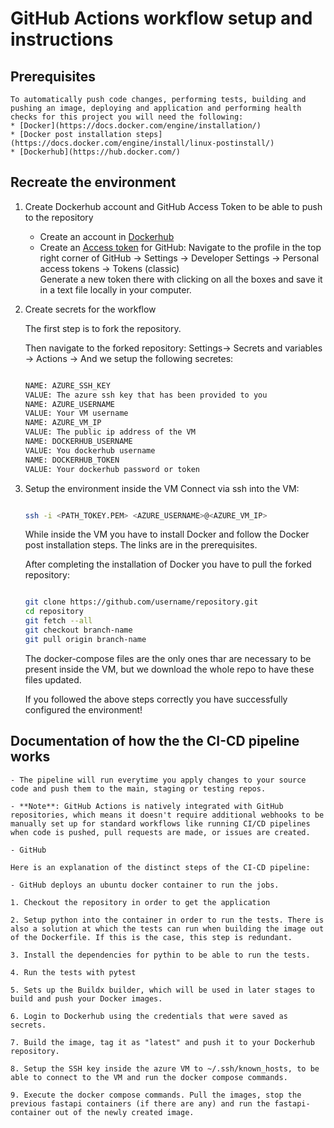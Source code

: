 # GitHub Actions workflow setup and instructions

## Prerequisites
    To automatically push code changes, performing tests, building and pushing an image, deploying and application and performing health checks for this project you will need the following:
    * [Docker](https://docs.docker.com/engine/installation/)
    * [Docker post installation steps](https://docs.docker.com/engine/install/linux-postinstall/)
    * [Dockerhub](https://hub.docker.com/)


## Recreate the environment

1. Create Dockerhub account and GitHub Access Token to be able to push to the repository
    - Create an account in [Dockerhub](https://hub.docker.com/)
    - Create an [Access token](https://github.com/settings/tokens) for GitHub:
    Navigate to the profile in the top right corner of GitHub -> Settings -> Developer Settings -> Personal access tokens -> Tokens (classic)  
    Generate a new token there with clicking on all the boxes and save it in a text file locally in your computer.

2. Create secrets for the workflow

    The first step is to fork the repository.

    Then navigate to the forked repository: Settings-> Secrets and variables -> Actions -> And we setup the following secretes:

    ```bash

    NAME: AZURE_SSH_KEY
    VALUE: The azure ssh key that has been provided to you
    NAME: AZURE_USERNAME
    VALUE: Your VM username
    NAME: AZURE_VM_IP
    VALUE: The public ip address of the VM
    NAME: DOCKERHUB_USERNAME
    VALUE: You dockerhub username
    NAME: DOCKERHUB_TOKEN
    VALUE: Your dockerhub password or token

    ```

3. Setup the environment inside the VM
    Connect via ssh into the VM:
    ```bash

    ssh -i <PATH_TOKEY.PEM> <AZURE_USERNAME>@<AZURE_VM_IP>
    
    ```
    While inside the VM you have to install Docker and follow the Docker post installation steps. The links are in the prerequisites.  

    After completing the installation of Docker you have to pull the forked repository:
    ```bash

    git clone https://github.com/username/repository.git
    cd repository
    git fetch --all
    git checkout branch-name
    git pull origin branch-name

    ```
    The docker-compose files are the only ones thar are necessary to be present inside the VM, but we download the whole repo to have these files updated.

    If you followed the above steps correctly you have successfully configured the environment!

## Documentation of how the the CI-CD pipeline works
    - The pipeline will run everytime you apply changes to your source code and push them to the main, staging or testing repos.  
    
    - **Note**: GitHub Actions is natively integrated with GitHub repositories, which means it doesn't require additional webhooks to be manually set up for standard workflows like running CI/CD pipelines when code is pushed, pull requests are made, or issues are created.

    - GitHub
    
    Here is an explanation of the distinct steps of the CI-CD pipeline:

    - GitHub deploys an ubuntu docker container to run the jobs.

    1. Checkout the repository in order to get the application

    2. Setup python into the container in order to run the tests. There is also a solution at which the tests can run when building the image out of the Dockerfile. If this is the case, this step is redundant.

    3. Install the dependencies for pythin to be able to run the tests.

    4. Run the tests with pytest

    5. Sets up the Buildx builder, which will be used in later stages to build and push your Docker images.

    6. Login to Dockerhub using the credentials that were saved as secrets.

    7. Build the image, tag it as "latest" and push it to your Dockerhub repository.

    8. Setup the SSH key inside the azure VM to ~/.ssh/known_hosts, to be able to connect to the VM and run the docker compose commands.

    9. Execute the docker compose commands. Pull the images, stop the previous fastapi containers (if there are any) and run the fastapi-container out of the newly created image.

<!-- 2.  Github workflow setup
Go to the Actions tab
Go to new workflow 
And we create a workflow file -->